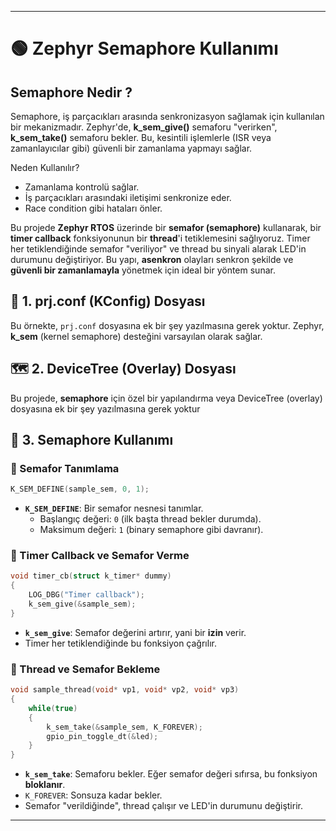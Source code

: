
---

# 🟢 Zephyr Semaphore Kullanımı

## Semaphore Nedir ? 

Semaphore, iş parçacıkları arasında senkronizasyon sağlamak için kullanılan bir mekanizmadır. Zephyr'de, **k_sem_give()** semaforu "verirken", **k_sem_take()** semaforu bekler. Bu, kesintili işlemlerle (ISR veya zamanlayıcılar gibi) güvenli bir zamanlama yapmayı sağlar.

Neden Kullanılır?

- Zamanlama kontrolü sağlar.
- İş parçacıkları arasındaki iletişimi senkronize eder.
- Race condition gibi hataları önler.

Bu projede **Zephyr RTOS** üzerinde bir **semafor (semaphore)** kullanarak, bir **timer callback** fonksiyonunun bir **thread**'i tetiklemesini sağlıyoruz. Timer her tetiklendiğinde semafor "veriliyor" ve thread bu sinyali alarak LED'in durumunu değiştiriyor. Bu yapı, **asenkron** olayları senkron şekilde ve **güvenli bir zamanlamayla** yönetmek için ideal bir yöntem sunar.

## 🧾 1. prj.conf (KConfig) Dosyası

Bu örnekte, `prj.conf` dosyasına ek bir şey yazılmasına gerek yoktur. Zephyr, **k_sem** (kernel semaphore) desteğini varsayılan olarak sağlar.

## 🗺️ 2. DeviceTree (Overlay) Dosyası

Bu projede, **semaphore** için özel bir yapılandırma veya DeviceTree (overlay) dosyasına ek bir şey yazılmasına gerek yoktur

## 🧵 3. Semaphore Kullanımı

### 📌 Semafor Tanımlama

```c
K_SEM_DEFINE(sample_sem, 0, 1);
```

- **`K_SEM_DEFINE`**: Bir semafor nesnesi tanımlar.
  - Başlangıç değeri: `0` (ilk başta thread bekler durumda).
  - Maksimum değeri: `1` (binary semaphore gibi davranır).

### 📌 Timer Callback ve Semafor Verme

```c
void timer_cb(struct k_timer* dummy)
{
    LOG_DBG("Timer callback");
    k_sem_give(&sample_sem);
}
```

- **`k_sem_give`**: Semafor değerini artırır, yani bir **izin** verir.
- Timer her tetiklendiğinde bu fonksiyon çağrılır.

### 📌 Thread ve Semafor Bekleme

```c
void sample_thread(void* vp1, void* vp2, void* vp3)
{
    while(true)
    {
        k_sem_take(&sample_sem, K_FOREVER);
        gpio_pin_toggle_dt(&led);
    }
}
```

- **`k_sem_take`**: Semaforu bekler. Eğer semafor değeri sıfırsa, bu fonksiyon **bloklanır**.
- `K_FOREVER`: Sonsuza kadar bekler.
- Semafor "verildiğinde", thread çalışır ve LED'in durumunu değiştirir.



---
